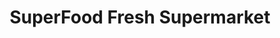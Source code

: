 ---
title: "SuperFood Fresh Supermarket"
url: /middlesex/superfood-fresh-supermarket/
shop: Supermarkt
---